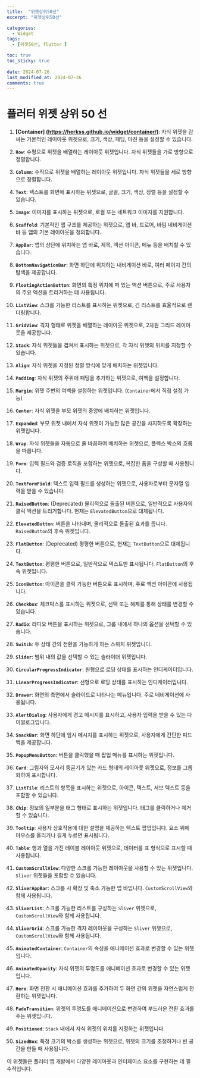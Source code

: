 ```yaml
---
title:  "위젯상위50선" 
excerpt: "위젯상위50선"

categories:
  - Widget
tags:
  - [위젯50선, flutter ]

toc: true
toc_sticky: true
 
date: 2024-07-26
last_modified_at: 2024-07-26
comments: true
---
```


# 플러터 위젯 상위 50 선

1. **[Container]  (https://herkss.github.io/widget/container/)**: 자식 위젯을 감싸는 기본적인 레이아웃 위젯으로, 크기, 색상, 패딩, 마진 등을 설정할 수 있습니다.
 
2. **`Row`**: 수평으로 위젯을 배열하는 레이아웃 위젯입니다. 자식 위젯들을 가로 방향으로 정렬합니다.

3. **`Column`**: 수직으로 위젯을 배열하는 레이아웃 위젯입니다. 자식 위젯들을 세로 방향으로 정렬합니다.

4. **`Text`**: 텍스트를 화면에 표시하는 위젯으로, 글꼴, 크기, 색상, 정렬 등을 설정할 수 있습니다.

5. **`Image`**: 이미지를 표시하는 위젯으로, 로컬 또는 네트워크 이미지를 지원합니다.

6. **`Scaffold`**: 기본적인 앱 구조를 제공하는 위젯으로, 앱 바, 드로어, 바텀 네비게이션 바 등 앱의 기본 레이아웃을 정의합니다.

7. **`AppBar`**: 앱의 상단에 위치하는 앱 바로, 제목, 액션 아이콘, 메뉴 등을 배치할 수 있습니다.

8. **`BottomNavigationBar`**: 화면 하단에 위치하는 내비게이션 바로, 여러 페이지 간의 탐색을 제공합니다.

9. **`FloatingActionButton`**: 화면의 특정 위치에 떠 있는 액션 버튼으로, 주로 사용자의 주요 액션을 트리거하는 데 사용됩니다.

10. **`ListView`**: 스크롤 가능한 리스트를 표시하는 위젯으로, 긴 리스트를 효율적으로 렌더링합니다.

11. **`GridView`**: 격자 형태로 위젯을 배열하는 레이아웃 위젯으로, 2차원 그리드 레이아웃을 제공합니다.

12. **`Stack`**: 자식 위젯들을 겹쳐서 표시하는 위젯으로, 각 자식 위젯의 위치를 지정할 수 있습니다.

13. **`Align`**: 자식 위젯을 지정된 정렬 방식에 맞게 배치하는 위젯입니다.

14. **`Padding`**: 자식 위젯의 주위에 패딩을 추가하는 위젯으로, 여백을 설정합니다.

15. **`Margin`**: 위젯 주변의 여백을 설정하는 위젯입니다. (`Container`에서 직접 설정 가능)

16. **`Center`**: 자식 위젯을 부모 위젯의 중앙에 배치하는 위젯입니다.

17. **`Expanded`**: 부모 위젯 내에서 자식 위젯이 가능한 많은 공간을 차지하도록 확장하는 위젯입니다.

18. **`Wrap`**: 자식 위젯들을 자동으로 줄 바꿈하여 배치하는 위젯으로, 플렉스 박스의 흐름을 따릅니다.

19. **`Form`**: 입력 필드와 검증 로직을 포함하는 위젯으로, 복잡한 폼을 구성할 때 사용됩니다.

20. **`TextFormField`**: 텍스트 입력 필드를 생성하는 위젯으로, 사용자로부터 문자열 입력을 받을 수 있습니다.

21. **`RaisedButton`**: (Deprecated) 물리적으로 돌출된 버튼으로, 일반적으로 사용자의 클릭 액션을 트리거합니다. 현재는 `ElevatedButton`으로 대체됩니다.

22. **`ElevatedButton`**: 버튼을 나타내며, 물리적으로 돌출된 효과를 줍니다. `RaisedButton`의 후속 위젯입니다.

23. **`FlatButton`**: (Deprecated) 평평한 버튼으로, 현재는 `TextButton`으로 대체됩니다.

24. **`TextButton`**: 평평한 버튼으로, 일반적으로 텍스트만 표시됩니다. `FlatButton`의 후속 위젯입니다.

25. **`IconButton`**: 아이콘을 클릭 가능한 버튼으로 표시하며, 주로 액션 아이콘에 사용됩니다.

26. **`Checkbox`**: 체크박스를 표시하는 위젯으로, 선택 또는 해제를 통해 상태를 변경할 수 있습니다.

27. **`Radio`**: 라디오 버튼을 표시하는 위젯으로, 그룹 내에서 하나의 옵션을 선택할 수 있습니다.

28. **`Switch`**: 두 상태 간의 전환을 가능하게 하는 스위치 위젯입니다.

29. **`Slider`**: 범위 내의 값을 선택할 수 있는 슬라이더 위젯입니다.

30. **`CircularProgressIndicator`**: 원형으로 로딩 상태를 표시하는 인디케이터입니다.

31. **`LinearProgressIndicator`**: 선형으로 로딩 상태를 표시하는 인디케이터입니다.

32. **`Drawer`**: 화면의 측면에서 슬라이드로 나타나는 메뉴입니다. 주로 네비게이션에 사용됩니다.

33. **`AlertDialog`**: 사용자에게 경고 메시지를 표시하고, 사용자 입력을 받을 수 있는 다이얼로그입니다.

34. **`SnackBar`**: 화면 하단에 임시 메시지를 표시하는 위젯으로, 사용자에게 간단한 피드백을 제공합니다.

35. **`PopupMenuButton`**: 버튼을 클릭했을 때 팝업 메뉴를 표시하는 위젯입니다.

36. **`Card`**: 그림자와 모서리 둥글기가 있는 카드 형태의 레이아웃 위젯으로, 정보를 그룹화하여 표시합니다.

37. **`ListTile`**: 리스트의 항목을 표시하는 위젯으로, 아이콘, 텍스트, 서브 텍스트 등을 포함할 수 있습니다.

38. **`Chip`**: 정보의 일부분을 태그 형태로 표시하는 위젯입니다. 태그를 클릭하거나 제거할 수 있습니다.

39. **`Tooltip`**: 사용자 상호작용에 대한 설명을 제공하는 텍스트 팝업입니다. 요소 위에 마우스를 올리거나 길게 누르면 표시됩니다.

40. **`Table`**: 행과 열을 가진 테이블 레이아웃 위젯으로, 데이터를 표 형식으로 표시할 때 사용됩니다.

41. **`CustomScrollView`**: 다양한 스크롤 가능한 레이아웃을 사용할 수 있는 위젯입니다. `Sliver` 위젯들을 포함할 수 있습니다.

42. **`SliverAppBar`**: 스크롤 시 확장 및 축소 가능한 앱 바입니다. `CustomScrollView`와 함께 사용됩니다.

43. **`SliverList`**: 스크롤 가능한 리스트를 구성하는 `Sliver` 위젯으로, `CustomScrollView`와 함께 사용됩니다.

44. **`SliverGrid`**: 스크롤 가능한 격자 레이아웃을 구성하는 `Sliver` 위젯으로, `CustomScrollView`와 함께 사용됩니다.

45. **`AnimatedContainer`**: `Container`의 속성을 애니메이션 효과로 변경할 수 있는 위젯입니다.

46. **`AnimatedOpacity`**: 자식 위젯의 투명도를 애니메이션 효과로 변경할 수 있는 위젯입니다.

47. **`Hero`**: 화면 전환 시 애니메이션 효과를 추가하여 두 화면 간의 위젯을 자연스럽게 전환하는 위젯입니다.

48. **`FadeTransition`**: 위젯의 투명도를 애니메이션으로 변경하여 부드러운 전환 효과를 주는 위젯입니다.

49. **`Positioned`**: `Stack` 내에서 자식 위젯의 위치를 지정하는 위젯입니다.

50. **`SizedBox`**: 특정 크기의 박스를 생성하는 위젯으로, 위젯의 크기를 조정하거나 빈 공간을 만들 때 사용됩니다.

이 위젯들은 플러터 앱 개발에서 다양한 레이아웃과 인터페이스 요소를 구현하는 데 필수적입니다.
